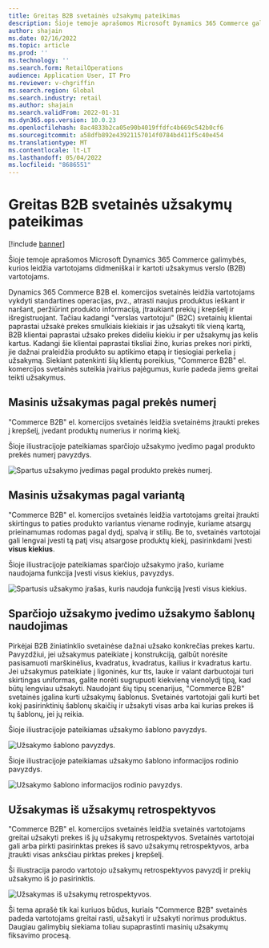 ```yaml
---
title: Greitas B2B svetainės užsakymų pateikimas
description: Šioje temoje aprašomos Microsoft Dynamics 365 Commerce galimybės, kurios leidžia vartotojams didmeniškai ir kartoti užsakymus verslo (B2B) vartotojams.
author: shajain
ms.date: 02/16/2022
ms.topic: article
ms.prod: ''
ms.technology: ''
ms.search.form: RetailOperations
audience: Application User, IT Pro
ms.reviewer: v-chgriffin
ms.search.region: Global
ms.search.industry: retail
ms.author: shajain
ms.search.validFrom: 2022-01-31
ms.dyn365.ops.version: 10.0.23
ms.openlocfilehash: 8ac4833b2ca05e90b4019ffdfc4b669c542b0cf6
ms.sourcegitcommit: a58dfb892e43921157014f0784bd411f5c40e454
ms.translationtype: MT
ms.contentlocale: lt-LT
ms.lasthandoff: 05/04/2022
ms.locfileid: "8686551"
---
```

# <a name="place-b2b-website-orders-quickly"></a>Greitas B2B svetainės užsakymų pateikimas

[!include [banner](../../includes/banner.md)]

Šioje temoje aprašomos Microsoft Dynamics 365 Commerce galimybės, kurios leidžia vartotojams didmeniškai ir kartoti užsakymus verslo (B2B) vartotojams.

Dynamics 365 Commerce B2B el. komercijos svetainės leidžia vartotojams vykdyti standartines operacijas, pvz., atrasti naujus produktus ieškant ir naršant, peržiūrint produkto informaciją, įtraukiant prekių į krepšelį ir išregistruojant. Tačiau kadangi "verslas vartotojui" (B2C) svetainių klientai paprastai užsakė prekes smulkiais kiekiais ir jas užsakyti tik vieną kartą, B2B klientai paprastai užsako prekes dideliu kiekiu ir per užsakymų jas kelis kartus. Kadangi šie klientai paprastai tiksliai žino, kurias prekes nori pirkti, jie dažnai praleidžia produkto su aptikimo etapą ir tiesiogiai perkelia į užsakymą. Siekiant patenkinti šių klientų poreikius, "Commerce B2B" el. komercijos svetainės suteikia įvairius pajėgumus, kurie padeda jiems greitai teikti užsakymus.

## <a name="bulk-order-by-item-number"></a>Masinis užsakymas pagal prekės numerį

"Commerce B2B" el. komercijos svetainės leidžia svetainėms įtraukti prekes į krepšelį, įvedant produktų numerius ir norimą kiekį.

Šioje iliustracijoje pateikiamas sparčiojo užsakymo įvedimo pagal produkto prekės numerį pavyzdys.

![Spartus užsakymo įvedimas pagal produkto prekės numerį.](../media/QuickAddByItem.png)

## <a name="bulk-order-by-variant"></a>Masinis užsakymas pagal variantą

"Commerce B2B" el. komercijos svetainės leidžia vartotojams greitai įtraukti skirtingus to paties produkto variantus viename rodinyje, kuriame atsargų prieinamumas rodomas pagal dydį, spalvą ir stilių. Be to, svetainės vartotojai gali lengvai įvesti tą patį visų atsargose produktų kiekį, pasirinkdami Įvesti **visus kiekius**.

Šioje iliustracijoje pateikiamas sparčiojo užsakymo įrašo, kuriame naudojama funkcija Įvesti visus kiekius, pavyzdys.

![Spartusis užsakymo įrašas, kuris naudoja funkciją Įvesti visus kiekius.](../media/MatrixView.png)

## <a name="use-order-templates-for-quick-order-entry"></a>Sparčiojo užsakymo įvedimo užsakymo šablonų naudojimas

Pirkėjai B2B žiniatinklio svetainėse dažnai užsako konkrečias prekes kartu. Pavyzdžiui, jei užsakymus pateikiate į konstrukciją, galbūt norėsite pasisamuoti marškinėlius, kvadratus, kvadratus, kailius ir kvadratus kartu. Jei užsakymus pateikiate į ligoninės, kur tts, lauke ir valant darbuotojai turi skirtingas uniformas, galite norėti sugrupuoti kiekvieną vienolydį tipą, kad būtų lengviau užsakyti. Naudojant šių tipų scenarijus, "Commerce B2B" svetainės įgalina kurti užsakymų šablonus. Svetainės vartotojai gali kurti bet kokį pasirinktinių šablonų skaičių ir užsakyti visas arba kai kurias prekes iš tų šablonų, jei jų reikia.

Šioje iliustracijoje pateikiamas užsakymo šablono pavyzdys.

![Užsakymo šablono pavyzdys.](../media/OrderTemplateHeader.png)

Šioje iliustracijoje pateikiamas užsakymo šablono informacijos rodinio pavyzdys.

![Užsakymo šablono informacijos rodinio pavyzdys.](../media/OrderTemplateLines.png)

## <a name="reorder-from-order-history"></a>Užsakymas iš užsakymų retrospektyvos

"Commerce B2B" el. komercijos svetainės leidžia svetainės vartotojams greitai užsakyti prekes iš jų užsakymų retrospektyvos. Svetainės vartotojai gali arba pirkti pasirinktas prekes iš savo užsakymų retrospektyvos, arba įtraukti visas anksčiau pirktas prekes į krepšelį.

Ši iliustracija parodo vartotojo užsakymų retrospektyvos pavyzdį ir prekių užsakymo iš jo pasirinktis.

![Užsakymas iš užsakymų retrospektyvos.](../media/Reorder.png)

Ši tema aprašė tik kai kuriuos būdus, kuriais "Commerce B2B" svetainės padeda vartotojams greitai rasti, užsakyti ir užsakyti norimus produktus. Daugiau galimybių siekiama toliau supaprastinti masinių užsakymų fiksavimo procesą.
